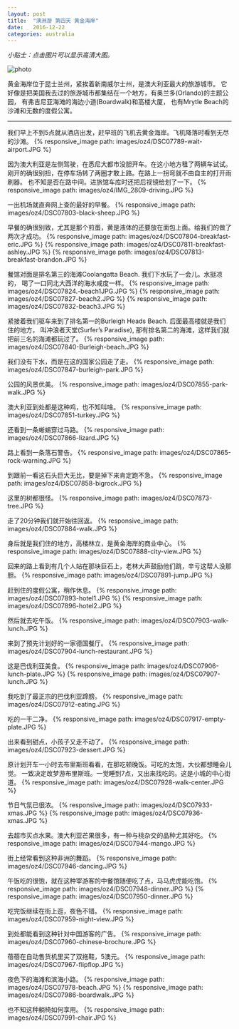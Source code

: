 ```yaml
---
layout: post
title:  "澳洲游 第四天 黄金海岸"
date:   2016-12-22
categories: australia
---
```


*小贴士：点击图片可以显示高清大图。*
 
![photo]({{site.url}}/images/oz4/DSC07796-coast-from-air.JPG)

黄金海岸位于昆士兰州，紧挨着新南威尔士州，是澳大利亚最大的旅游城市。
它好像是把美国我去过的旅游城市都集结在一个地方，有奥兰多(Orlando)的主题公园，
有弗吉尼亚海滩的海边小道(Boardwalk)和高楼大厦，
也有Mrytle Beach的沙滩和无数的度假公寓。

----------------------- 

我们早上不到5点就从酒店出发，赶早班的飞机去黄金海岸。飞机降落时看到无尽的沙滩。
{% responsive_image path: images/oz4/DSC07789-wait-airport.JPG %}

因为澳大利亚是左侧驾驶，在悉尼大都市没胆开车。在这小地方租了两辆车试试。
刚开的确很别扭，在停车场转了两圈才敢上路。在路上一拐弯就不由自主的打开雨刷器。
也不知是否在路中间。进旅馆车库时还把后视镜给划了一下。
{% responsive_image path: images/oz4/IMG_2809-driving.JPG %}

一出机场就直奔网上查的最好的早餐。
{% responsive_image path: images/oz4/DSC07803-black-sheep.JPG %}

早餐的确很别致，尤其是那个煎蛋，黄是液体的还要放在面包上面。给我们的做了两次才成功。
{% responsive_image path: images/oz4/DSC07804-breakfast-eric.JPG %}
{% responsive_image path: images/oz4/DSC07811-breakfast-ashley.JPG %}
{% responsive_image path: images/oz4/DSC07813-breakfast-brandon.JPG %}

餐馆对面是排名第三的海滩Coolangatta Beach. 我们下水玩了一会儿。水挺凉的，
喝了一口同北大西洋的海水咸度一样。
{% responsive_image path: images/oz4/DSC07824.-beach1JPG.JPG %}
{% responsive_image path: images/oz4/DSC07827-beach2.JPG %}
{% responsive_image path: images/oz4/DSC07832-beach3.JPG %}

紧接着我们驱车来到了排名第一的Burleigh Heads Beach. 后面最高楼就是我们住的地方，
叫冲浪者天堂(Surfer’s Paradise), 那有排名第二的海滩，这样我们就把前三名的海滩都玩过了。
{% responsive_image path: images/oz4/DSC07840-Burleigh-beach.JPG %}

我们没有下水，而是在这的国家公园走了走。
{% responsive_image path: images/oz4/DSC07847-burleigh-park.JPG %}

公园的风景优美。
{% responsive_image path: images/oz4/DSC07855-park-walk.JPG %}

澳大利亚到处都是这种鸡，也不知叫啥。
{% responsive_image path: images/oz4/DSC07851-turkey.JPG %}

还看到一条蜥蜴穿过马路。
{% responsive_image path: images/oz4/DSC07866-lizard.JPG %}

路上看到一条落石警告。
{% responsive_image path: images/oz4/DSC07865-rock-warning.JPG %}

到跟前一看这石头巨大无比，要是掉下来肯定跑不急。
{% responsive_image path: images/oz4/DSC07858-bigrock.JPG %}

这里的树都很怪。
{% responsive_image path: images/oz4/DSC07873-tree.JPG %}

走了20分钟我们就开始往回返。
{% responsive_image path: images/oz4/DSC07884-walk.JPG %}

身后就是我们住的地方，高楼林立，是黄金海岸的商业中心。
{% responsive_image path: images/oz4/DSC07888-city-view.JPG %}

回来的路上看到有几个人站在那块巨石上，老林大声鼓励他们跳，辛亏这帮人没那胆。
{% responsive_image path: images/oz4/DSC07891-jump.JPG %}

赶到住的度假公寓，稍作休息。
{% responsive_image path: images/oz4/DSC07893-hotel1.JPG %}
{% responsive_image path: images/oz4/DSC07896-hotel2.JPG %}

然后就去吃午饭。
{% responsive_image path: images/oz4/DSC07903-walk-lunch.JPG %}

来到了预先计划好的一家德国餐厅。
{% responsive_image path: images/oz4/DSC07904-lunch-restaurant.JPG %}

这是巴伐利亚美食。
{% responsive_image path: images/oz4/DSC07906-lunch-plate.JPG %}
{% responsive_image path: images/oz4/DSC07907-lunch.JPG %}

我吃到了最正宗的巴伐利亚蹄膀。
{% responsive_image path: images/oz4/DSC07912-eating.JPG %}

吃的一干二净。
{% responsive_image path: images/oz4/DSC07917-empty-plate.JPG %}

出来看到甜点，小孩子又走不动了。
{% responsive_image path: images/oz4/DSC07923-dessert.JPG %}

原计划开车一小时去布里斯班看看，在那吃顿晚饭。可吃的太饱，大伙都想睡会儿觉。
一致决定改梦游布里斯班。一觉睡到7点，又出来找吃的。这是小城的中心街道。
{% responsive_image path: images/oz4/DSC07928-walk-center.JPG %}

节日气氛已很浓。
{% responsive_image path: images/oz4/DSC07933-xmas.JPG %}
{% responsive_image path: images/oz4/DSC07936-xmas.JPG %}

去超市买点水果。澳大利亚芒果很多，有一种与桃杂交的品种尤其好吃。
{% responsive_image path: images/oz4/DSC07944-mango.JPG %}

街上经常看到这种非洲的舞蹈。
{% responsive_image path: images/oz4/DSC07946-dancing.JPG %}

午饭吃的很饱，就在这种宰游客的中餐馆随便吃了点，马马虎虎能吃饱。
{% responsive_image path: images/oz4/DSC07948-dinner.JPG %}
{% responsive_image path: images/oz4/DSC07950-dinner.JPG %}

吃完饭继续在街上逛，夜色不错。
{% responsive_image path: images/oz4/DSC07959-night-view.JPG %}

到处都能看到这种针对中国游客的广告。
{% responsive_image path: images/oz4/DSC07960-chinese-brochure.JPG %}

蓓蓓在自动售货机里买了双拖鞋，5澳元。
{% responsive_image path: images/oz4/DSC07967-flipflop.JPG %}

夜色下的海滩和滨海小路。
{% responsive_image path: images/oz4/DSC07978-beach.JPG %}
{% responsive_image path: images/oz4/DSC07986-boardwalk.JPG %}

也不知这种躺椅如何享用。
{% responsive_image path: images/oz4/DSC07991-chair.JPG %}
